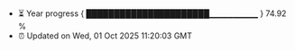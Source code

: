 - ⏳ Year progress { ██████████████████████▁▁▁▁▁▁▁▁ } 74.92 %
- ⏰ Updated on Wed, 01 Oct 2025 11:20:03 GMT

